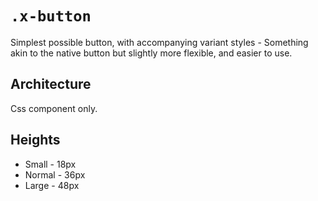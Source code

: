 # `.x-button`

Simplest possible button, with accompanying variant styles - Something akin to the native button but slightly more flexible, and easier to use.

## Architecture

Css component only.

## Heights

- Small - 18px
- Normal - 36px
- Large - 48px
